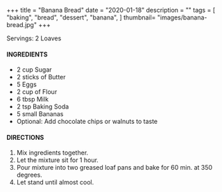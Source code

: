 +++
title = "Banana Bread"
date = "2020-01-18"
description = ""
tags = [
    "baking",
    "bread",
    "dessert",
    "banana",
]
thumbnail= "images/banana-bread.jpg"
+++

Servings: 2 Loaves <!--more-->

#### INGREDIENTS 
* 2 cup Sugar 
* 2 sticks of Butter 
* 5 Eggs 
* 2 cup of Flour 
* 6 tbsp Milk 
* 2 tsp Baking Soda
* 5 small Bananas 
* Optional: Add chocolate chips or walnuts to taste

#### DIRECTIONS 
1. Mix ingredients together. 
2. Let the mixture sit for 1 hour. 
3. Pour mixture into two greased loaf pans and bake for 60 min. at 350 degrees. 
4. Let stand until almost cool. 
